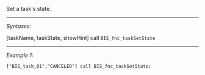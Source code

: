 Set a task's state.


---
*Syntaxes:*

[taskName, taskState, showHint] call `BIS_fnc_taskSetState`

---
*Example 1:*

```sqf
["BIS_task_01","CANCELED"] call BIS_fnc_taskSetState;
```